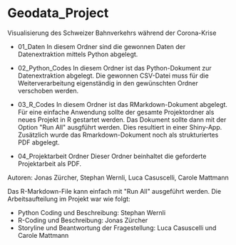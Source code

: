 # Geodata_Project
Visualisierung des Schweizer Bahnverkehrs während der Corona-Krise

- 01_Daten
In diesem Ordner sind die gewonnen Daten der Datenextraktion mittels Python abgelegt. 

- 02_Python_Codes
In diesem Ordner ist das Python-Dokument zur Datenextraktion abgelegt. Die gewonnen CSV-Datei muss für die Weiterverarbeitung eigenständig in den gewünschten Ordner verschoben werden.

- 03_R_Codes
In diesem Ordner ist das RMarkdown-Dokument abgelegt. Für eine einfache Anwendung sollte der gesamte Projektordner als neues Projekt in R gestartet werden. Das Dokument sollte dann mit der Option "Run All" ausgführt werden. Dies resultiert in einer Shiny-App. Zusätzlich wurde das Rmarkdown-Dokument noch als strukturiertes PDF abgelegt. 

- 04_Projektarbeit Ordner
Dieser Ordner beinhaltet die geforderte Projektarbeit als PDF. 

Autoren:
Jonas Zürcher, Stephan Wernli, Luca Casuscelli, Carole Mattmann

Das R-Markdown-File kann einfach mit "Run All" ausgeführt werden.
Die Arbeitsaufteilung im Projekt war wie folgt:

- Python Coding und Beschreibung: Stephan Wernli
- R-Coding und Beschreibung: Jonas Zürcher
- Storyline und Beantwortung der Fragestellung: Luca Casuscelli und Carole Mattmann
